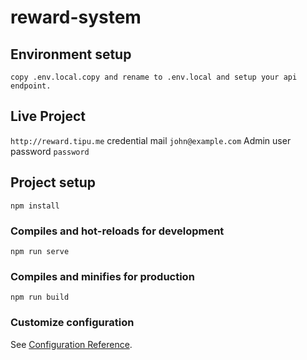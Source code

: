 # reward-system

## Environment setup
```
copy .env.local.copy and rename to .env.local and setup your api endpoint.
```

## Live Project
``` http://reward.tipu.me ```
credential mail ``` john@example.com ``` Admin user
          password ``` password ```
## Project setup
```
npm install
```

### Compiles and hot-reloads for development
```
npm run serve
```

### Compiles and minifies for production
```
npm run build
```

### Customize configuration
See [Configuration Reference](https://cli.vuejs.org/config/).
